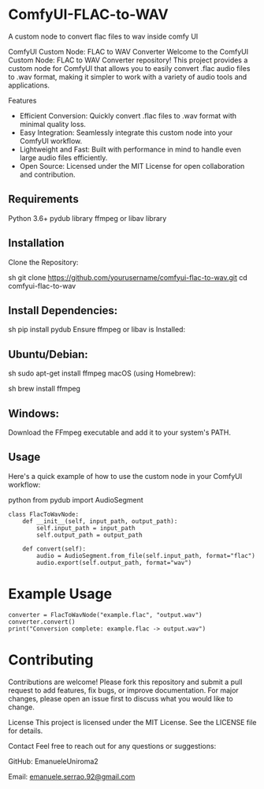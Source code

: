 # ComfyUI-FLAC-to-WAV
A custom node to convert flac files to wav inside comfy UI

ComfyUI Custom Node: FLAC to WAV Converter
Welcome to the ComfyUI Custom Node: FLAC to WAV Converter repository! This project provides a custom node for ComfyUI that allows you to easily convert .flac audio files to .wav format, making it simpler to work with a variety of audio tools and applications.

Features
- Efficient Conversion: Quickly convert .flac files to .wav format with minimal quality loss.
- Easy Integration: Seamlessly integrate this custom node into your ComfyUI workflow.
- Lightweight and Fast: Built with performance in mind to handle even large audio files efficiently.
- Open Source: Licensed under the MIT License for open collaboration and contribution.

## Requirements
Python 3.6+
pydub library
ffmpeg or libav library

## Installation
Clone the Repository:

sh
git clone https://github.com/yourusername/comfyui-flac-to-wav.git
cd comfyui-flac-to-wav

## Install Dependencies:

sh
pip install pydub
Ensure ffmpeg or libav is Installed:

## Ubuntu/Debian:

sh
sudo apt-get install ffmpeg
macOS (using Homebrew):

sh
brew install ffmpeg

## Windows:

Download the FFmpeg executable and add it to your system's PATH.

## Usage
Here's a quick example of how to use the custom node in your ComfyUI workflow:

python
from pydub import AudioSegment
```
class FlacToWavNode:
    def __init__(self, input_path, output_path):
        self.input_path = input_path
        self.output_path = output_path

    def convert(self):
        audio = AudioSegment.from_file(self.input_path, format="flac")
        audio.export(self.output_path, format="wav")
```

# Example Usage

```
converter = FlacToWavNode("example.flac", "output.wav")
converter.convert()
print("Conversion complete: example.flac -> output.wav")
```

# Contributing
Contributions are welcome! Please fork this repository and submit a pull request to add features, fix bugs, or improve documentation. For major changes, please open an issue first to discuss what you would like to change.

License
This project is licensed under the MIT License. See the LICENSE file for details.

Contact
Feel free to reach out for any questions or suggestions:

GitHub: EmanueleUniroma2

Email: emanuele.serrao.92@gmail.com
